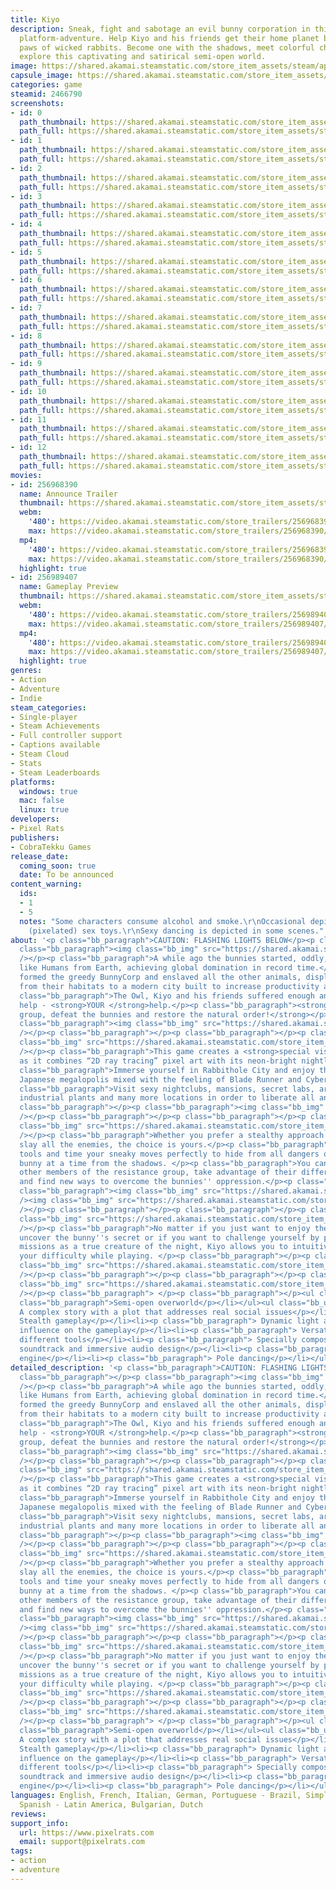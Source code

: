 ```yaml
---
title: Kiyo
description: Sneak, fight and sabotage an evil bunny corporation in this stealthy
  platform-adventure. Help Kiyo and his friends get their home planet back from the
  paws of wicked rabbits. Become one with the shadows, meet colorful characters, and
  explore this captivating and satirical semi-open world.
image: https://shared.akamai.steamstatic.com/store_item_assets/steam/apps/2466790/header.jpg?t=1728924547
capsule_image: https://shared.akamai.steamstatic.com/store_item_assets/steam/apps/2466790/b1f4a8d514d2300432fb1dc3f76881afd759e275/capsule_231x87.jpg?t=1728924547
categories: game
steamid: 2466790
screenshots:
- id: 0
  path_thumbnail: https://shared.akamai.steamstatic.com/store_item_assets/steam/apps/2466790/ss_182dc5ecd8b8e4c956f865b05b48245edf3042fc.600x338.jpg?t=1728924547
  path_full: https://shared.akamai.steamstatic.com/store_item_assets/steam/apps/2466790/ss_182dc5ecd8b8e4c956f865b05b48245edf3042fc.1920x1080.jpg?t=1728924547
- id: 1
  path_thumbnail: https://shared.akamai.steamstatic.com/store_item_assets/steam/apps/2466790/ss_0e5c4ed7aef34434fee4609efb1f06af5c5f0aa4.600x338.jpg?t=1728924547
  path_full: https://shared.akamai.steamstatic.com/store_item_assets/steam/apps/2466790/ss_0e5c4ed7aef34434fee4609efb1f06af5c5f0aa4.1920x1080.jpg?t=1728924547
- id: 2
  path_thumbnail: https://shared.akamai.steamstatic.com/store_item_assets/steam/apps/2466790/ss_da7854d6959c816d5331c34db64572781d0d7f2f.600x338.jpg?t=1728924547
  path_full: https://shared.akamai.steamstatic.com/store_item_assets/steam/apps/2466790/ss_da7854d6959c816d5331c34db64572781d0d7f2f.1920x1080.jpg?t=1728924547
- id: 3
  path_thumbnail: https://shared.akamai.steamstatic.com/store_item_assets/steam/apps/2466790/ss_9ec78ff623f805b27ddb24c549715f759becd398.600x338.jpg?t=1728924547
  path_full: https://shared.akamai.steamstatic.com/store_item_assets/steam/apps/2466790/ss_9ec78ff623f805b27ddb24c549715f759becd398.1920x1080.jpg?t=1728924547
- id: 4
  path_thumbnail: https://shared.akamai.steamstatic.com/store_item_assets/steam/apps/2466790/ss_69ded1fe3a16f35a936b5104aa51e6c78b33d87a.600x338.jpg?t=1728924547
  path_full: https://shared.akamai.steamstatic.com/store_item_assets/steam/apps/2466790/ss_69ded1fe3a16f35a936b5104aa51e6c78b33d87a.1920x1080.jpg?t=1728924547
- id: 5
  path_thumbnail: https://shared.akamai.steamstatic.com/store_item_assets/steam/apps/2466790/ss_0d08a085eefd57d1c6ea036f9315b702e90ecbf0.600x338.jpg?t=1728924547
  path_full: https://shared.akamai.steamstatic.com/store_item_assets/steam/apps/2466790/ss_0d08a085eefd57d1c6ea036f9315b702e90ecbf0.1920x1080.jpg?t=1728924547
- id: 6
  path_thumbnail: https://shared.akamai.steamstatic.com/store_item_assets/steam/apps/2466790/ss_d0601cd2a4e09d310155a768864c0023a0ba2bef.600x338.jpg?t=1728924547
  path_full: https://shared.akamai.steamstatic.com/store_item_assets/steam/apps/2466790/ss_d0601cd2a4e09d310155a768864c0023a0ba2bef.1920x1080.jpg?t=1728924547
- id: 7
  path_thumbnail: https://shared.akamai.steamstatic.com/store_item_assets/steam/apps/2466790/ss_c558a8c32547b243588576f6de3950b7c5d38e1f.600x338.jpg?t=1728924547
  path_full: https://shared.akamai.steamstatic.com/store_item_assets/steam/apps/2466790/ss_c558a8c32547b243588576f6de3950b7c5d38e1f.1920x1080.jpg?t=1728924547
- id: 8
  path_thumbnail: https://shared.akamai.steamstatic.com/store_item_assets/steam/apps/2466790/ss_a4844d5f1148016674575f8febeed0f91de6ca59.600x338.jpg?t=1728924547
  path_full: https://shared.akamai.steamstatic.com/store_item_assets/steam/apps/2466790/ss_a4844d5f1148016674575f8febeed0f91de6ca59.1920x1080.jpg?t=1728924547
- id: 9
  path_thumbnail: https://shared.akamai.steamstatic.com/store_item_assets/steam/apps/2466790/ss_9bf180e3739a9499b2c5ea10f4a1ea09994fd7a0.600x338.jpg?t=1728924547
  path_full: https://shared.akamai.steamstatic.com/store_item_assets/steam/apps/2466790/ss_9bf180e3739a9499b2c5ea10f4a1ea09994fd7a0.1920x1080.jpg?t=1728924547
- id: 10
  path_thumbnail: https://shared.akamai.steamstatic.com/store_item_assets/steam/apps/2466790/ss_abf209602006fc5aa7f152259af5adf6c973c347.600x338.jpg?t=1728924547
  path_full: https://shared.akamai.steamstatic.com/store_item_assets/steam/apps/2466790/ss_abf209602006fc5aa7f152259af5adf6c973c347.1920x1080.jpg?t=1728924547
- id: 11
  path_thumbnail: https://shared.akamai.steamstatic.com/store_item_assets/steam/apps/2466790/ss_5c778759876d29e95257013dcb2648c461f8b00e.600x338.jpg?t=1728924547
  path_full: https://shared.akamai.steamstatic.com/store_item_assets/steam/apps/2466790/ss_5c778759876d29e95257013dcb2648c461f8b00e.1920x1080.jpg?t=1728924547
- id: 12
  path_thumbnail: https://shared.akamai.steamstatic.com/store_item_assets/steam/apps/2466790/ss_a332fafc51cc6c89d6c587dfd5455e30c057e7f4.600x338.jpg?t=1728924547
  path_full: https://shared.akamai.steamstatic.com/store_item_assets/steam/apps/2466790/ss_a332fafc51cc6c89d6c587dfd5455e30c057e7f4.1920x1080.jpg?t=1728924547
movies:
- id: 256968390
  name: Announce Trailer
  thumbnail: https://shared.akamai.steamstatic.com/store_item_assets/steam/apps/256968390/movie.293x165.jpg?t=1725360806
  webm:
    '480': https://video.akamai.steamstatic.com/store_trailers/256968390/movie480_vp9.webm?t=1725360806
    max: https://video.akamai.steamstatic.com/store_trailers/256968390/movie_max_vp9.webm?t=1725360806
  mp4:
    '480': https://video.akamai.steamstatic.com/store_trailers/256968390/movie480.mp4?t=1725360806
    max: https://video.akamai.steamstatic.com/store_trailers/256968390/movie_max.mp4?t=1725360806
  highlight: true
- id: 256989407
  name: Gameplay Preview
  thumbnail: https://shared.akamai.steamstatic.com/store_item_assets/steam/apps/256989407/movie.293x165.jpg?t=1725360813
  webm:
    '480': https://video.akamai.steamstatic.com/store_trailers/256989407/movie480_vp9.webm?t=1725360813
    max: https://video.akamai.steamstatic.com/store_trailers/256989407/movie_max_vp9.webm?t=1725360813
  mp4:
    '480': https://video.akamai.steamstatic.com/store_trailers/256989407/movie480.mp4?t=1725360813
    max: https://video.akamai.steamstatic.com/store_trailers/256989407/movie_max.mp4?t=1725360813
  highlight: true
genres:
- Action
- Adventure
- Indie
steam_categories:
- Single-player
- Steam Achievements
- Full controller support
- Captions available
- Steam Cloud
- Stats
- Steam Leaderboards
platforms:
  windows: true
  mac: false
  linux: true
developers:
- Pixel Rats
publishers:
- CobraTekku Games
release_date:
  coming_soon: true
  date: To be announced
content_warning:
  ids:
  - 1
  - 5
  notes: "Some characters consume alcohol and smoke.\r\nOccasional depiction of stylized
    (pixelated) sex toys.\r\nSexy dancing is depicted in some scenes."
about: '<p class="bb_paragraph">CAUTION: FLASHING LIGHTS BELOW</p><p class="bb_paragraph"></p><p
  class="bb_paragraph"><img class="bb_img" src="https://shared.akamai.steamstatic.com/store_item_assets/steam/apps/2466790/extras/steamHeader1Eng.png?t=1728924547"
  /></p><p class="bb_paragraph">A while ago the bunnies started, oddly, to behave
  like Humans from Earth, achieving global domination in record time.</p><p class="bb_paragraph">They
  formed the greedy BunnyCorp and enslaved all the other animals, displacing them
  from their habitats to a modern city built to increase productivity and control.</p><p
  class="bb_paragraph">The Owl, Kiyo and his friends suffered enough and need a Human’s
  help - <strong>YOUR </strong>help.</p><p class="bb_paragraph"><strong>Join the resistance
  group, defeat the bunnies and restore the natural order!</strong></p><p class="bb_paragraph"></p><p
  class="bb_paragraph"><img class="bb_img" src="https://shared.akamai.steamstatic.com/store_item_assets/steam/apps/2466790/extras/hallOfFunGifSteam.gif?t=1728924547"
  /></p><p class="bb_paragraph"></p><p class="bb_paragraph"></p><p class="bb_paragraph"><img
  class="bb_img" src="https://shared.akamai.steamstatic.com/store_item_assets/steam/apps/2466790/extras/steamHeader4Eng.png?t=1728924547"
  /></p><p class="bb_paragraph">This game creates a <strong>special visual style</strong>,
  as it combines “2D ray tracing” pixel art with its neon-bright nightlife.</p><p
  class="bb_paragraph">Immerse yourself in Rabbithole City and enjoy the vibe of a
  Japanese megalopolis mixed with the feeling of Blade Runner and Cyberpunk.</p><p
  class="bb_paragraph">Visit sexy nightclubs, mansions, secret labs, arcade halls,
  industrial plants and many more locations in order to liberate all animals.</p><p
  class="bb_paragraph"></p><p class="bb_paragraph"><img class="bb_img" src="https://shared.akamai.steamstatic.com/store_item_assets/steam/apps/2466790/extras/steamRockyArcadeSmaller.gif?t=1728924547"
  /></p><p class="bb_paragraph"></p><p class="bb_paragraph"></p><p class="bb_paragraph"><img
  class="bb_img" src="https://shared.akamai.steamstatic.com/store_item_assets/steam/apps/2466790/extras/steamHeader2Eng.png?t=1728924547"
  /></p><p class="bb_paragraph">Whether you prefer a stealthy approach or want to
  slay all the enemies, the choice is yours.</p><p class="bb_paragraph">Use different
  tools and time your sneaky moves perfectly to hide from all dangers or remove one
  bunny at a time from the shadows. </p><p class="bb_paragraph">You can also unlock
  other members of the resistance group, take advantage of their different abilities
  and find new ways to overcome the bunnies'' oppression.</p><p class="bb_paragraph"></p><p
  class="bb_paragraph"><img class="bb_img" src="https://shared.akamai.steamstatic.com/store_item_assets/steam/apps/2466790/extras/steamBeheadSmaller.gif?t=1728924547"
  /><img class="bb_img" src="https://shared.akamai.steamstatic.com/store_item_assets/steam/apps/2466790/extras/fireArrowOfficeNew.gif?t=1728924547"
  /></p><p class="bb_paragraph"></p><p class="bb_paragraph"></p><p class="bb_paragraph"><img
  class="bb_img" src="https://shared.akamai.steamstatic.com/store_item_assets/steam/apps/2466790/extras/steamHeader3Eng.png?t=1728924547"
  /></p><p class="bb_paragraph">No matter if you just want to enjoy the story and
  uncover the bunny''s secret or if you want to challenge yourself by perfecting all
  missions as a true creature of the night, Kiyo allows you to intuitively select
  your difficulty while playing. </p><p class="bb_paragraph"></p><p class="bb_paragraph"><img
  class="bb_img" src="https://shared.akamai.steamstatic.com/store_item_assets/steam/apps/2466790/extras/steamRopeZoe.gif?t=1728924547"
  /></p><p class="bb_paragraph"></p><p class="bb_paragraph"></p><p class="bb_paragraph"><img
  class="bb_img" src="https://shared.akamai.steamstatic.com/store_item_assets/steam/apps/2466790/extras/steamHeader5Eng.png?t=1728924547"
  /></p><p class="bb_paragraph"> </p><p class="bb_paragraph"></p><ul class="bb_ul"><li><p
  class="bb_paragraph">Semi-open overworld</p></li></ul><ul class="bb_ul"><li><p class="bb_paragraph">
  A complex story with a plot that addresses real social issues</p></li><li><p class="bb_paragraph">
  Stealth gameplay</p></li><li><p class="bb_paragraph"> Dynamic light and shadow with
  influence on the gameplay</p></li><li><p class="bb_paragraph"> Versatile bow with
  different tools</p></li><li><p class="bb_paragraph"> Specially composed synthwave
  soundtrack and immersive audio design</p></li><li><p class="bb_paragraph"> In-house
  engine</p></li><li><p class="bb_paragraph"> Pole dancing</p></li></ul>'
detailed_description: '<p class="bb_paragraph">CAUTION: FLASHING LIGHTS BELOW</p><p
  class="bb_paragraph"></p><p class="bb_paragraph"><img class="bb_img" src="https://shared.akamai.steamstatic.com/store_item_assets/steam/apps/2466790/extras/steamHeader1Eng.png?t=1728924547"
  /></p><p class="bb_paragraph">A while ago the bunnies started, oddly, to behave
  like Humans from Earth, achieving global domination in record time.</p><p class="bb_paragraph">They
  formed the greedy BunnyCorp and enslaved all the other animals, displacing them
  from their habitats to a modern city built to increase productivity and control.</p><p
  class="bb_paragraph">The Owl, Kiyo and his friends suffered enough and need a Human’s
  help - <strong>YOUR </strong>help.</p><p class="bb_paragraph"><strong>Join the resistance
  group, defeat the bunnies and restore the natural order!</strong></p><p class="bb_paragraph"></p><p
  class="bb_paragraph"><img class="bb_img" src="https://shared.akamai.steamstatic.com/store_item_assets/steam/apps/2466790/extras/hallOfFunGifSteam.gif?t=1728924547"
  /></p><p class="bb_paragraph"></p><p class="bb_paragraph"></p><p class="bb_paragraph"><img
  class="bb_img" src="https://shared.akamai.steamstatic.com/store_item_assets/steam/apps/2466790/extras/steamHeader4Eng.png?t=1728924547"
  /></p><p class="bb_paragraph">This game creates a <strong>special visual style</strong>,
  as it combines “2D ray tracing” pixel art with its neon-bright nightlife.</p><p
  class="bb_paragraph">Immerse yourself in Rabbithole City and enjoy the vibe of a
  Japanese megalopolis mixed with the feeling of Blade Runner and Cyberpunk.</p><p
  class="bb_paragraph">Visit sexy nightclubs, mansions, secret labs, arcade halls,
  industrial plants and many more locations in order to liberate all animals.</p><p
  class="bb_paragraph"></p><p class="bb_paragraph"><img class="bb_img" src="https://shared.akamai.steamstatic.com/store_item_assets/steam/apps/2466790/extras/steamRockyArcadeSmaller.gif?t=1728924547"
  /></p><p class="bb_paragraph"></p><p class="bb_paragraph"></p><p class="bb_paragraph"><img
  class="bb_img" src="https://shared.akamai.steamstatic.com/store_item_assets/steam/apps/2466790/extras/steamHeader2Eng.png?t=1728924547"
  /></p><p class="bb_paragraph">Whether you prefer a stealthy approach or want to
  slay all the enemies, the choice is yours.</p><p class="bb_paragraph">Use different
  tools and time your sneaky moves perfectly to hide from all dangers or remove one
  bunny at a time from the shadows. </p><p class="bb_paragraph">You can also unlock
  other members of the resistance group, take advantage of their different abilities
  and find new ways to overcome the bunnies'' oppression.</p><p class="bb_paragraph"></p><p
  class="bb_paragraph"><img class="bb_img" src="https://shared.akamai.steamstatic.com/store_item_assets/steam/apps/2466790/extras/steamBeheadSmaller.gif?t=1728924547"
  /><img class="bb_img" src="https://shared.akamai.steamstatic.com/store_item_assets/steam/apps/2466790/extras/fireArrowOfficeNew.gif?t=1728924547"
  /></p><p class="bb_paragraph"></p><p class="bb_paragraph"></p><p class="bb_paragraph"><img
  class="bb_img" src="https://shared.akamai.steamstatic.com/store_item_assets/steam/apps/2466790/extras/steamHeader3Eng.png?t=1728924547"
  /></p><p class="bb_paragraph">No matter if you just want to enjoy the story and
  uncover the bunny''s secret or if you want to challenge yourself by perfecting all
  missions as a true creature of the night, Kiyo allows you to intuitively select
  your difficulty while playing. </p><p class="bb_paragraph"></p><p class="bb_paragraph"><img
  class="bb_img" src="https://shared.akamai.steamstatic.com/store_item_assets/steam/apps/2466790/extras/steamRopeZoe.gif?t=1728924547"
  /></p><p class="bb_paragraph"></p><p class="bb_paragraph"></p><p class="bb_paragraph"><img
  class="bb_img" src="https://shared.akamai.steamstatic.com/store_item_assets/steam/apps/2466790/extras/steamHeader5Eng.png?t=1728924547"
  /></p><p class="bb_paragraph"> </p><p class="bb_paragraph"></p><ul class="bb_ul"><li><p
  class="bb_paragraph">Semi-open overworld</p></li></ul><ul class="bb_ul"><li><p class="bb_paragraph">
  A complex story with a plot that addresses real social issues</p></li><li><p class="bb_paragraph">
  Stealth gameplay</p></li><li><p class="bb_paragraph"> Dynamic light and shadow with
  influence on the gameplay</p></li><li><p class="bb_paragraph"> Versatile bow with
  different tools</p></li><li><p class="bb_paragraph"> Specially composed synthwave
  soundtrack and immersive audio design</p></li><li><p class="bb_paragraph"> In-house
  engine</p></li><li><p class="bb_paragraph"> Pole dancing</p></li></ul>'
languages: English, French, Italian, German, Portuguese - Brazil, Simplified Chinese,
  Spanish - Latin America, Bulgarian, Dutch
reviews:
support_info:
  url: https://www.pixelrats.com
  email: support@pixelrats.com
tags:
- action
- adventure
---
```

